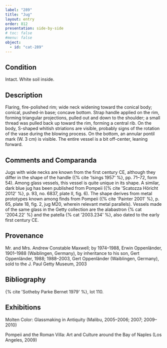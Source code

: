 ```yaml
---
label: "289"
title: "Jug"
layout: entry
order: 812
presentation: side-by-side
# toc: false
#menu: false 
object:
  - id: "cat-289"
---
```


## Condition

Intact. White soil inside.

## Description

Flaring, fire-polished rim; wide neck widening toward the conical body; conical, pushed-in base; concave bottom. Strap handle applied on the rim, forming triangular projections, pulled out and down to the shoulder; a small thread was pulled back up toward the rim, forming a central rib. On the body, S-shaped whitish striations are visible, probably signs of the rotation of the vase during the blowing process. On the bottom, an annular pontil mark (W. 3 cm) is visible. The entire vessel is a bit off-center, leaning forward.

## Comments and Comparanda

Jugs with wide necks are known from the first century CE, although they differ in the shape of the handle ({% cite 'Isings 1957' %}, pp. 71–72, form 54). Among glass vessels, this vessel is quite unique in its shape. A similar, dark blue jug has been published from Pompeii ({% cite 'Scatozza Höricht 2012' %}, p. 93, no. 6837, plate II, fig. 6). The shape derives from metal prototypes known among finds from Pompeii ({% cite 'Painter 2001' %}, p. 65, plate 18, fig. 2, jug M20, wherein relevant metal parallels). Vessels made of the same glass in the Getty collection are the alabastron {% cat '2004.22' %} and the patella {% cat '2003.234' %}, also dated to the early first century CE.

## Provenance

Mr. and Mrs. Andrew Constable Maxwell; by 1974–1988, Erwin Oppenländer, 1901–1988 (Waiblingen, Germany), by inheritance to his son, Gert Oppenländer, 1988; 1988–2003, Gert Oppenländer (Waiblingen, Germany), sold to the J. Paul Getty Museum, 2003

## Bibliography

{% cite 'Sotheby Parke Bernet 1979' %}, lot 110.

## Exhibitions

Molten Color: Glassmaking in Antiquity (Malibu, 2005–2006; 2007; 2009–2010)

Pompeii and the Roman Villa: Art and Culture around the Bay of Naples (Los Angeles, 2009)